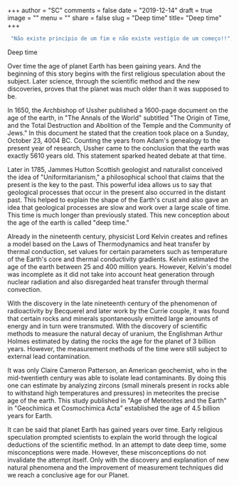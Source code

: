 +++
author = "SC"
comments = false
date = "2019-12-14"
draft = true
image = ""
menu = ""
share = false
slug = "Deep time"
title= "Deep time"
+++

```bash
 "Não existe princípio de um fim e não existe vestígio de um começo!!", James Hutton
```

Deep time

Over time the age of planet Earth has been gaining years. And the beginning of this story begins with the first religious speculation about the subject. Later science, through the scientific method and the new discoveries, proves that the planet was much older than it was supposed to be.

In 1650, the Archbishop of Ussher published a 1600-page document on the age of the earth, in "The Annals of the World" subtitled "The Origin of Time, and the Total Destruction and Abolition of the Temple and the Community of Jews." In this document he stated that the creation took place on a Sunday, October 23, 4004 BC. Counting the years from Adam's genealogy to the present year of research, Ussher came to the conclusion that the earth was exactly 5610 years old. This statement sparked heated debate at that time.

Later in 1785, Jammes Hutton Scottish geologist and naturalist conceived the idea of ​​"Uniformitarianism," a philosophical school that claims that the present is the key to the past. This powerful idea allows us to say that geological processes that occur in the present also occurred in the distant past. This helped to explain the shape of the Earth's crust and also gave an idea that geological processes are slow and work over a large scale of time. This time is much longer than previously stated. This new conception about the age of the earth is called "deep time."

Already in the nineteenth century, physicist Lord Kelvin creates and refines a model based on the Laws of Thermodynamics and heat transfer by thermal conduction, set values ​​for certain parameters such as temperature of the Earth's core and thermal conductivity gradients. Kelvin estimated the age of the earth between 25 and 400 million years. However, Kelvin's model was incomplete as it did not take into account heat generation through nuclear radiation and also disregarded heat transfer through thermal convection.

With the discovery in the late nineteenth century of the phenomenon of radioactivity by Becquerel and later work by the Currie couple, it was found that certain rocks and minerals spontaneously emitted large amounts of energy and in turn were transmuted. With the discovery of scientific methods to measure the natural decay of uranium, the Englishman Arthur Holmes estimated by dating the rocks the age for the planet of 3 billion years. However, the measurement methods of the time were still subject to external lead contamination.

It was only Claire Cameron Patterson, an American geochemist, who in the mid-twentieth century was able to isolate lead contaminants. By doing this one can estimate by analyzing zircons (small minerals present in rocks able to withstand high temperatures and pressures) in meteorites the precise age of the earth. This study published in "Age of Meteorites and the Earth" in "Geochimica et Cosmochimica Acta" established the age of 4.5 billion years for Earth.

It can be said that planet Earth has gained years over time. Early religious speculation prompted scientists to explain the world through the logical deductions of the scientific method. In an attempt to date deep time, some misconceptions were made. However, these misconceptions do not invalidate the attempt itself. Only with the discovery and explanation of new natural phenomena and the improvement of measurement techniques did we reach a conclusive age for our Planet.
